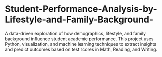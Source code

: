 # Student-Performance-Analysis-by-Lifestyle-and-Family-Background-
A data-driven exploration of how demographics, lifestyle, and family background influence student academic performance. This project uses Python, visualization, and machine learning techniques to extract insights and predict outcomes based on test scores in Math, Reading, and Writing.

